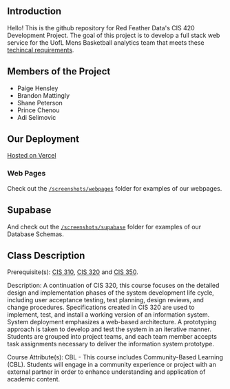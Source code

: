 ## Introduction

Hello! This is the github repository for Red Feather Data's CIS 420 Development Project. The goal of this project is to develop a full stack web service for the UofL Mens Basketball analytics team that meets these [techincal requirements](https://docs.google.com/spreadsheets/d/1JsVDakPTIy_k1GFxilD5V8ojPqydFAxB/edit?usp=sharing&ouid=104459109147008004719&rtpof=true&sd=true). 

## Members of the Project
- Paige Hensley
- Brandon Mattingly
- Shane Peterson
- Prince Chenou
- Adi Selimovic

## Our Deployment
[Hosted on Vercel](https://red-feather-data-basketball-hub.vercel.app/)

### Web Pages

Check out the [`/screenshots/webpages`](./screenshots/webpages) folder for examples of our webpages.

## Supabase

And check out the [`/screenshots/supabase`](./screenshots/supabase) folder for examples of our Database Schemas.

## Class Description
Prerequisite(s): [CIS 310](https://catalog.louisville.edu/search/?P=CIS%20310), [CIS 320](https://catalog.louisville.edu/search/?P=CIS%20320) and [CIS 350](https://catalog.louisville.edu/search/?P=CIS%20350).

Description: A continuation of CIS 320, this course focuses on the detailed design and implementation phases of the system development life cycle, including user acceptance testing, test planning, design reviews, and change procedures. Specifications created in CIS 320 are used to implement, test, and install a working version of an information system. System deployment emphasizes a web-based architecture. A prototyping approach is taken to develop and test the system in an iterative manner. Students are grouped into project teams, and each team member accepts task assignments necessary to deliver the information system prototype.

Course Attribute(s): CBL - This course includes Community-Based Learning (CBL). Students will engage in a community experience or project with an external partner in order to enhance understanding and application of academic content.
